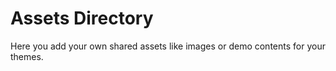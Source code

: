 # Assets Directory

Here you add your own shared assets like images or demo contents for your themes.

